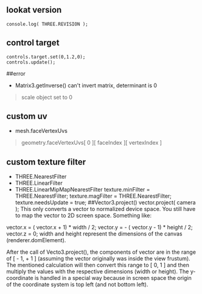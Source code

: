 ## lookat version
    console.log( THREE.REVISION );

## control target
    controls.target.set(0,1.2,0);
    controls.update();

##error
* Matrix3.getInverse() can't invert matrix, determinant is 0
> scale object set to 0

## custom uv
* mesh.faceVertexUvs
> geometry.faceVertexUvs[ 0 ][ faceIndex ][ vertexIndex ]
## custom texture filter
* THREE.NearestFilter 
* THREE.LinearFilter
* THREE.LinearMipMapNearestFilter
    texture.minFilter = THREE.NearestFilter;
    texture.magFilter = THREE.NearestFilter; 
    texture.needsUpdate = true; 
##Vector3.project()
vector.project( camera );
This only converts a vector to normalized device space. You still have to map the vector to 2D screen space. Something like:

vector.x = ( vector.x + 1) * width / 2;
vector.y = - ( vector.y - 1) * height / 2;
vector.z = 0;
width and height represent the dimensions of the canvas (renderer.domElement).

After the call of Vecto3.project(), the components of vector are in the range of [ - 1, + 1 ] (assuming the vector originally was inside the view frustum). The mentioned calculation will then convert this range to [ 0, 1 ] and then multiply the values with the respective dimensions (width or height). The y-coordinate is handled in a special way because in screen space the origin of the coordinate system is top left (and not bottom left).